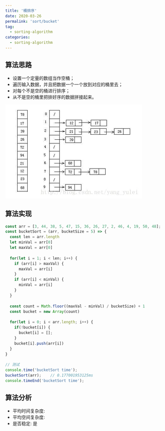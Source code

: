 ```yaml
---
title: '桶排序'
date: 2020-03-26
permalink: 'sort/bucket'
tag:
  - sorting-algorithm
categories:
  - sorting-algorithm
---
```


## 算法思路

- 设置一个定量的数组当作空桶；
- 遍历输入数据，并且把数据一个一个放到对应的桶里去；
- 对每个不是空的桶进行排序；
- 从不是空的桶里把排好序的数据拼接起来。

![桶排序](images/bucket_sort.png)

## 算法实现

```js
const arr = [3, 44, 38, 5, 47, 15, 36, 26, 27, 2, 46, 4, 19, 50, 48];
const bucketSort = (arr, bucketSize = 5) => {
  const len = arr.length
  let minVal = arr[0]
  let maxVal = arr[0]

  for(let i = 1; i < len; i++) {
    if (arr[i] > maxVal) {
      maxVal = arr[i]
    }
    if (arr[i] < minVal) {
      minVal = arr[i]
    }
  }

  const count = Math.floor((maxVal - minVal) / bucketSize) + 1
  const bucket = new Array(count)

  for(let i = 0; i < arr.length; i++) {
    if(!bucket[i]) {
      bucket[i] = [];
    }
    bucket[i].push(arr[i])
  }
}

// 测试
console.time('bucketSort time');
bucketSort(arr);    // 0.177001953125ms
console.timeEnd('bucketSort time');
```

## 算法分析

- 平均时间复杂度:
- 平均空间复杂度:
- 是否稳定: 是
